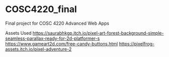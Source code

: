 # COSC4220_final
Final project for COSC 4220 Advanced Web Apps





Assets Used
https://saurabhkgp.itch.io/pixel-art-forest-background-simple-seamless-parallax-ready-for-2d-platformer-s
https://www.gameart2d.com/free-candy-buttons.html
https://pixelfrog-assets.itch.io/pixel-adventure-2
